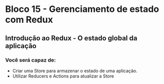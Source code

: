 # Bloco 15 - Gerenciamento de estado com Redux

## Introdução ao Redux - O estado global da aplicação

### Você será capaz de:

- Criar uma Store para armazenar o estado de uma aplicação.
- Utilizar Reducers e Actions para atualizar a Store
